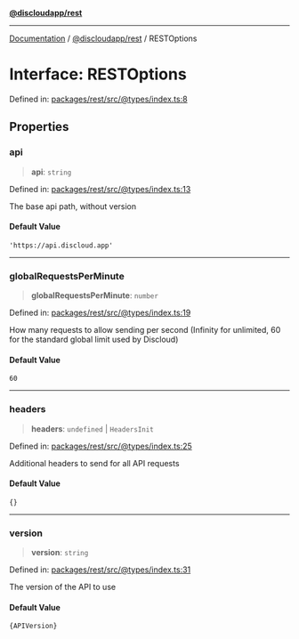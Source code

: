 [**@discloudapp/rest**](../README.md)

***

[Documentation](../../../packages.md) / [@discloudapp/rest](../README.md) / RESTOptions

# Interface: RESTOptions

Defined in: [packages/rest/src/@types/index.ts:8](https://github.com/discloud/discloud.app/blob/8d6df0b18784d1a4408701ac8e6b9db44dbb7133/packages/rest/src/@types/index.ts#L8)

## Properties

### api

> **api**: `string`

Defined in: [packages/rest/src/@types/index.ts:13](https://github.com/discloud/discloud.app/blob/8d6df0b18784d1a4408701ac8e6b9db44dbb7133/packages/rest/src/@types/index.ts#L13)

The base api path, without version

#### Default Value

`'https://api.discloud.app'`

***

### globalRequestsPerMinute

> **globalRequestsPerMinute**: `number`

Defined in: [packages/rest/src/@types/index.ts:19](https://github.com/discloud/discloud.app/blob/8d6df0b18784d1a4408701ac8e6b9db44dbb7133/packages/rest/src/@types/index.ts#L19)

How many requests to allow sending per second (Infinity for unlimited, 60 for the standard global limit used by Discloud)

#### Default Value

`60`

***

### headers

> **headers**: `undefined` \| `HeadersInit`

Defined in: [packages/rest/src/@types/index.ts:25](https://github.com/discloud/discloud.app/blob/8d6df0b18784d1a4408701ac8e6b9db44dbb7133/packages/rest/src/@types/index.ts#L25)

Additional headers to send for all API requests

#### Default Value

`{}`

***

### version

> **version**: `string`

Defined in: [packages/rest/src/@types/index.ts:31](https://github.com/discloud/discloud.app/blob/8d6df0b18784d1a4408701ac8e6b9db44dbb7133/packages/rest/src/@types/index.ts#L31)

The version of the API to use

#### Default Value

`{APIVersion}`
